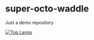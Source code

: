 # super-octo-waddle
Just a demo repository

[![Top Langs](https://github-readme-stats.vercel.app/api/top-langs/?username=procode47)](https://github.com/anuraghazra/github-readme-stats)
